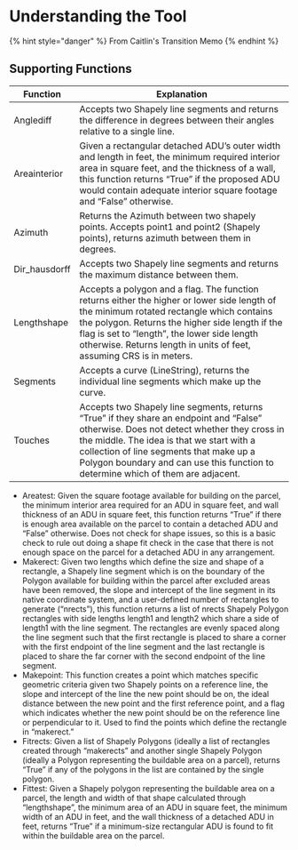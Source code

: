 # Understanding the Tool

{% hint style="danger" %}
From Caitlin's Transition Memo
{% endhint %}

## Supporting Functions

| Function       | Explanation                                                                                                                                                                                                                                                                                                          |
| -------------- | -------------------------------------------------------------------------------------------------------------------------------------------------------------------------------------------------------------------------------------------------------------------------------------------------------------------- |
| Anglediff      | Accepts two Shapely line segments and returns the difference in degrees between their angles relative to a single line.                                                                                                                                                                                              |
| Areainterior   | Given a rectangular detached ADU’s outer width and length in feet, the minimum required interior area in square feet, and the thickness of a wall, this function returns “True” if the proposed ADU would contain adequate interior square footage and “False” otherwise.                                            |
| Azimuth        | Returns the Azimuth between two shapely points. Accepts point1 and point2 (Shapely points), returns azimuth between them in degrees.                                                                                                                                                                                 |
| Dir\_hausdorff | Accepts two Shapely line segments and returns the maximum distance between them.                                                                                                                                                                                                                                     |
| Lengthshape    | Accepts a polygon and a flag. The function returns either the higher or lower side length of the minimum rotated rectangle which contains the polygon. Returns the higher side length if the flag is set to “length”, the lower side length otherwise. Returns length in units of feet, assuming CRS is in meters.   |
| Segments       | Accepts a curve (LineString), returns the individual line segments which make up the curve.                                                                                                                                                                                                                          |
| Touches        | Accepts two Shapely line segments, returns “True” if they share an endpoint and “False” otherwise. Does not detect whether they cross in the middle. The idea is that we start with a collection of line segments that make up a Polygon boundary and can use this function to determine which of them are adjacent. |

* Areatest: Given the square footage available for building on the parcel, the minimum interior area required for an ADU in square feet, and wall thickness of an ADU in square feet, this function returns “True” if there is enough area available on the parcel to contain a detached ADU and “False” otherwise. Does not check for shape issues, so this is a basic check to rule out doing a shape fit check in the case that there is not enough space on the parcel for a detached ADU in any arrangement.
* Makerect: Given two lengths which define the size and shape of a rectangle, a Shapely line segment which is on the boundary of the Polygon available for building within the parcel after excluded areas have been removed, the slope and intercept of the line segment in its native coordinate system, and a user-defined number of rectangles to generate (“nrects”), this function returns a list of nrects Shapely Polygon rectangles with side lengths length1 and length2 which share a side of length1 with the line segment. The rectangles are evenly spaced along the line segment such that the first rectangle is placed to share a corner with the first endpoint of the line segment and the last rectangle is placed to share the far corner with the second endpoint of the line segment.&#x20;
* Makepoint: This function creates a point which matches specific geometric criteria given two Shapely points on a reference line, the slope and intercept of the line the new point should be on, the ideal distance between the new point and the first reference point, and a flag which indicates whether the new point should be on the reference line or perpendicular to it. Used to find the points which define the rectangle in “makerect.”
* Fitrects: Given a list of Shapely Polygons (ideally a list of rectangles created through “makerects” and another single Shapely Polygon (ideally a Polygon representing the buildable area on a parcel), returns “True” if any of the polygons in the list are contained by the single polygon.&#x20;
* Fittest: Given a Shapely polygon representing the buildable area on a parcel, the length and width of that shape calculated through “lengthshape”, the minimum area of an ADU in square feet, the minimum width of an ADU in feet, and the wall thickness of a detached ADU in feet, returns “True” if a minimum-size rectangular ADU is found to fit within the buildable area on the parcel.&#x20;
